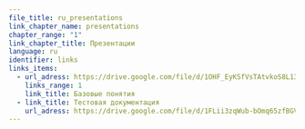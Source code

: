 ```yaml
---
file_title: ru_presentations
link_chapter_name: presentations
chapter_range: "1"
link_chapter_title: Презентации
language: ru
identifier: links
links_items:
  - url_adress: https://drive.google.com/file/d/1OHF_EyKSfVsTAtvkoS8L13qCWNWXINU8/view
    links_range: 1
    link_title: Базовые понятия
  - link_title: Тестовая документация
    url_adress: https://drive.google.com/file/d/1FLii3zqWub-bOmq65zfBGVt7uvAEGDaV/view
---
```

